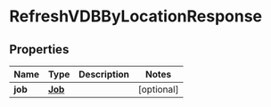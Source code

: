 

# RefreshVDBByLocationResponse


## Properties

Name | Type | Description | Notes
------------ | ------------- | ------------- | -------------
**job** | [**Job**](Job.md) |  |  [optional]



